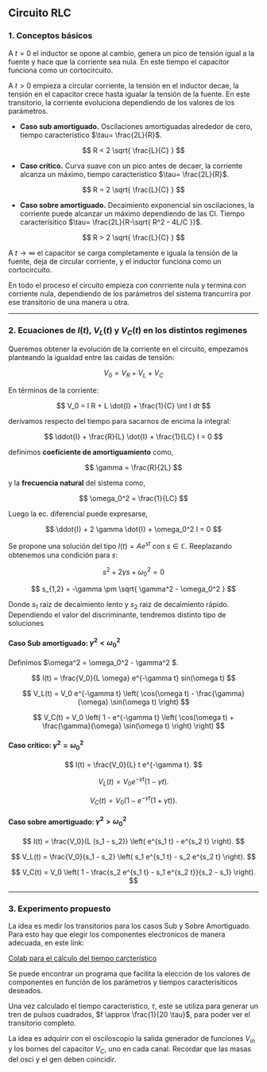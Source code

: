 ##  Circuito RLC


### 1. Conceptos básicos

A $t=0$ el inductor se opone al cambio, genera un pico de tensión igual a la fuente y hace que la corriente sea nula. En este tiempo el capacitor funciona como un cortocircuito.

A $t>0$ empieza a circular corriente, la tensión en el inductor decae, la tensión en el capacitor crece hasta igualar la tensión de la fuente. En este transitorio, la corriente evoluciona dependiendo de los valores de los parámetros.

- **Caso sub amortiguado.** Oscilaciones amortiguadas alrededor de cero, tiempo característico $\tau= \frac{2L}{R}$.

$$
R < 2 \sqrt{ \frac{L}{C} } 
$$

- **Caso crítico.** Curva suave con un pico antes de decaer, la corriente alcanza un máximo, tiempo característico $\tau= \frac{2L}{R}$.

$$
R = 2 \sqrt{ \frac{L}{C} } 
$$

- **Caso sobre amortiguado.** Decaimiento exponencial sin oscilaciones, la corriente puede alcanzar un máximo dependiendo de las CI. Tiempo caracterísitico $\tau= \frac{2L}{R-\sqrt{ R^2 - 4L/C }}$.

$$
R > 2 \sqrt{ \frac{L}{C} } 
$$

A $t \to \infty$ el capacitor se carga completamente e iguala la tensión de la fuente, deja de circular corriente, y el inductor funciona como un cortocircuito.

En todo el proceso el circuito empieza con conrriente nula y termina con corriente nula, dependiendo de los parámetros del sistema trancurrira por ese transitorio de una manera u otra.


---

### 2. Ecuaciones de $I(t)$, $V_L(t)$ y $V_C(t)$ en los distintos regimenes

Queremos obtener la evolución de la corriente en el circuito, empezamos planteando la igualdad entre las caídas de tensión:

$$
V_0 = V_R + V_L + V_C
$$

En términos de la corriente:

$$
V_0 = I R + L \dot{I} + \frac{1}{C} \int I dt
$$

derivamos respecto del tiempo para sacarnos de encima la integral:

$$
\ddot{I} + \frac{R}{L} \dot{I} + \frac{1}{LC} I = 0
$$

definimos **coeficiente de amortiguamiento** como,

$$
\gamma = \frac{R}{2L}
$$

y la **frecuencia natural** del sistema como,

$$
\omega_0^2 = \frac{1}{LC}
$$

Luego la ec. diferencial puede expresarse,

$$
\ddot{I} + 2 \gamma \dot{I} + \omega_0^2 I = 0
$$

Se propone una solución del tipo $I(t)= A e^{st}$ con $s\in \mathbb{C}$. Reeplazando obtenemos una condición para $s$:

$$
s^2 + 2 \gamma s + \omega_0^2 = 0
$$

$$
s_{1,2} = -\gamma \pm \sqrt{ \gamma^2 - \omega_0^2 }
$$

Donde $s_1$ raiz de decaimiento lento y $s_2$ raiz de decaimiento rápido. Dependiendo el valor del discriminante, tendremos distinto tipo de soluciones

 #### **Caso Sub amortiguado**: $\gamma^2 < \omega_0^2$

Definimos $\omega^2 = \omega_0^2 - \gamma^2 $.



$$
I(t) = \frac{V_0}{L \omega} e^{-\gamma t} sin(\omega t)
$$


$$
V_L(t) = V_0 e^{-\gamma t} \left( \cos(\omega t) - \frac{\gamma}{\omega} \sin(\omega t) \right)
$$

$$
V_C(t) = V_0 \left( 1 - e^{-\gamma t} \left( \cos(\omega t) + \frac{\gamma}{\omega} \sin(\omega t) \right) \right)
$$




 #### **Caso crítico**: $\gamma^2 = \omega_0^2$



$$
I(t) = \frac{V_0}{L} t  e^{-\gamma t}.
$$


$$
V_L(t) = V_0 e^{-\gamma t} (1 - \gamma t).
$$


$$
V_C(t) = V_0 \left( 1 - e^{-\gamma t} (1 + \gamma t) \right).
$$


#### **Caso sobre amortiguado**: $\gamma^2 > \omega_0^2$


$$
I(t) = \frac{V_0}{L (s_1 - s_2)} \left( e^{s_1 t} - e^{s_2 t} \right).
$$

$$
V_L(t) = \frac{V_0}{s_1 - s_2} \left( s_1 e^{s_1 t} - s_2 e^{s_2 t} \right).
$$


$$
V_C(t) = V_0 \left( 1 - \frac{s_2 e^{s_1 t} - s_1 e^{s_2 t}}{s_2 - s_1} \right).
$$


---

### 3. Experimento propuesto

La idea es medir los transitorios para los casos Sub y Sobre Amortiguado. Para esto hay que elegir los componentes electronicos de manera adecuada, en este link:

[Colab para el cálculo del tiempo carcterístico](https://colab.research.google.com/drive/1yhTcZA-GSk9p4tQdrW828Y4U56DDYV1Q?usp=sharing)

Se puede encontrar un programa que facilita la elección de los valores de componentes en función de los parámetros y tiempos caracterísiticos deseados.


Una vez calculado el tiempo característico, $\tau$, este se utiliza para generar un tren de pulsos cuadrados, $f \approx \frac{1}{20 \tau}$, para poder ver el transitorio completo.

La idea es adquirir con el osciloscopio la salida generador de funciones $V_{in}$ y los bornes del capacitor $V_C$, uno en cada canal. Recordar que las masas del osci y el gen deben coincidir.

